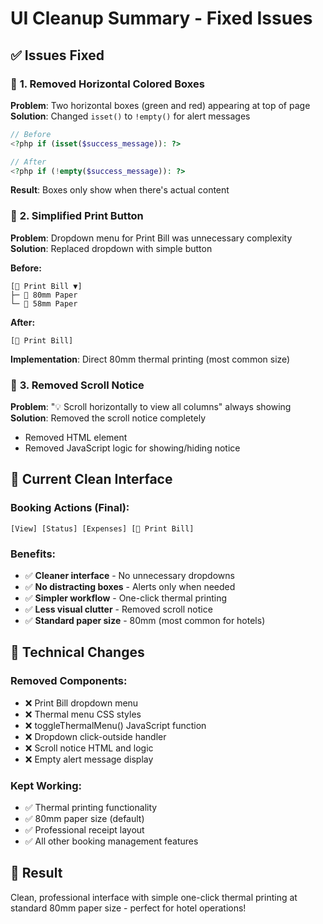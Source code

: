 # UI Cleanup Summary - Fixed Issues

## ✅ **Issues Fixed**

### 🎯 **1. Removed Horizontal Colored Boxes**
**Problem**: Two horizontal boxes (green and red) appearing at top of page
**Solution**: Changed `isset()` to `!empty()` for alert messages
```php
// Before
<?php if (isset($success_message)): ?>

// After  
<?php if (!empty($success_message)): ?>
```
**Result**: Boxes only show when there's actual content

### 🎯 **2. Simplified Print Button**
**Problem**: Dropdown menu for Print Bill was unnecessary complexity
**Solution**: Replaced dropdown with simple button

**Before:**
```
[🧾 Print Bill ▼]
├─ 📄 80mm Paper
└─ 📄 58mm Paper
```

**After:**
```
[🧾 Print Bill]
```

**Implementation**: Direct 80mm thermal printing (most common size)

### 🎯 **3. Removed Scroll Notice**
**Problem**: "💡 Scroll horizontally to view all columns" always showing
**Solution**: Removed the scroll notice completely
- Removed HTML element
- Removed JavaScript logic for showing/hiding notice

## 🎨 **Current Clean Interface**

### **Booking Actions (Final):**
```
[View] [Status] [Expenses] [🧾 Print Bill]
```

### **Benefits:**
- ✅ **Cleaner interface** - No unnecessary dropdowns
- ✅ **No distracting boxes** - Alerts only when needed  
- ✅ **Simpler workflow** - One-click thermal printing
- ✅ **Less visual clutter** - Removed scroll notice
- ✅ **Standard paper size** - 80mm (most common for hotels)

## 🔧 **Technical Changes**

### **Removed Components:**
- ❌ Print Bill dropdown menu
- ❌ Thermal menu CSS styles  
- ❌ toggleThermalMenu() JavaScript function
- ❌ Dropdown click-outside handler
- ❌ Scroll notice HTML and logic
- ❌ Empty alert message display

### **Kept Working:**
- ✅ Thermal printing functionality
- ✅ 80mm paper size (default)
- ✅ Professional receipt layout
- ✅ All other booking management features

## 🎯 **Result**
Clean, professional interface with simple one-click thermal printing at standard 80mm paper size - perfect for hotel operations!
